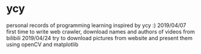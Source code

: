 # ycy
personal records of programming learning inspired by ycy :)
2019/04/07 first time to write web crawler, download names and authors of videos from bilibili
2019/04/24 try to download pictures from website and present them using openCV and matplotlib
